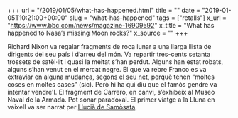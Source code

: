+++
url = "/2019/01/05/what-has-happened.html"
title = ""
date = "2019-01-05T10:21:00+00:00"
slug = "what-has-happened"
tags = ["retalls"]
x_url = "https://www.bbc.com/news/magazine-16909592"
x_title = "What has happened to Nasa’s missing Moon rocks?"
x_source = ""
+++


Richard Nixon va regalar fragments de roca lunar a una llarga llista de dirigents del seu país i d’arreu del món. Va repartir tres-cents setanta trossets de satèl·lit i quasi la meitat s’han perdut. Alguns han estat robats, alguns s’han venut en el mercat negre. El que va rebre Franco es va extraviar en alguna mudança, [segons el seu net](https://www.elmundo.es/elmundo/2009/07/20/ciencia/1248121248.html), perquè tenen “moltes coses en moltes cases” (sic). Però hi ha qui diu que el famós gendre va intentar vendre'l. El fragment de Carrero, en canvi, s’exhibeix al Museo Naval de la Armada. Pot sonar paradoxal. El primer viatge a la Lluna en vaixell va ser narrat per [Llucià de Samòsata](https://ca.wikipedia.org/wiki/Hist%C3%B2ria_vertadera).

